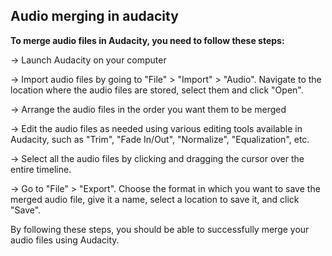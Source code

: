 ##  Audio merging in audacity


**To merge audio files in Audacity, you need to follow these steps:**

→  Launch Audacity on your computer
    
→  Import audio files by going to "File" > "Import" > "Audio". Navigate to the location where the audio files are stored, select them
   and click "Open".
    
→  Arrange the audio files in the order you want them 
to be merged 
    
→  Edit the audio files as needed using various editing tools available in Audacity, such as "Trim", "Fade In/Out", "Normalize", "Equalization", etc.
    
→  Select all the audio files by clicking and dragging the cursor over the entire timeline.
    
→  Go to "File" > "Export". Choose the format in which you want to save the merged audio file, give it a name, select a location to save it,
   and click "Save".
    

By following these steps, you should be able to successfully merge your audio files using Audacity.
